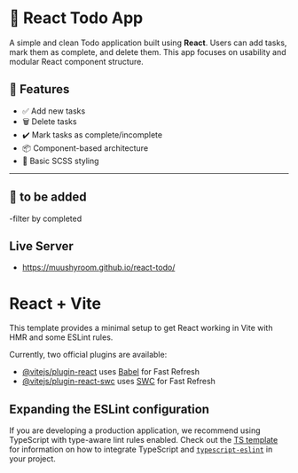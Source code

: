 # 📝 React Todo App

A simple and clean Todo application built using **React**. Users can add tasks, mark them as complete, and delete them. This app focuses on usability and modular React component structure.

## <!-- Add a screenshot of your app here -->

## 🚀 Features

- ✅ Add new tasks
- 🗑️ Delete tasks
- ✔️ Mark tasks as complete/incomplete
- 📦 Component-based architecture
- 🎨 Basic SCSS styling

---

## 🌟 to be added

-filter by completed

## Live Server

- https://muushyroom.github.io/react-todo/

# React + Vite

This template provides a minimal setup to get React working in Vite with HMR and some ESLint rules.

Currently, two official plugins are available:

- [@vitejs/plugin-react](https://github.com/vitejs/vite-plugin-react/blob/main/packages/plugin-react) uses [Babel](https://babeljs.io/) for Fast Refresh
- [@vitejs/plugin-react-swc](https://github.com/vitejs/vite-plugin-react/blob/main/packages/plugin-react-swc) uses [SWC](https://swc.rs/) for Fast Refresh

## Expanding the ESLint configuration

If you are developing a production application, we recommend using TypeScript with type-aware lint rules enabled. Check out the [TS template](https://github.com/vitejs/vite/tree/main/packages/create-vite/template-react-ts) for information on how to integrate TypeScript and [`typescript-eslint`](https://typescript-eslint.io) in your project.
